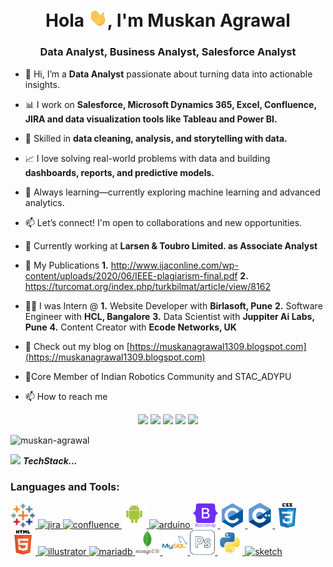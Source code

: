 <h1 align="center">Hola <img src="https://raw.githubusercontent.com/ABSphreak/ABSphreak/master/gifs/Hi.gif" width="30px">, I'm Muskan Agrawal</h1>
<h3 align="center">Data Analyst, Business Analyst, Salesforce Analyst</h3>

- 👋 Hi, I’m a **Data Analyst** passionate about turning data into actionable insights.
- 📊 I work on **Salesforce, Microsoft Dynamics 365, Excel, Confluence, JIRA and data visualization tools like Tableau and Power BI.**
- 🧠 Skilled in **data cleaning, analysis, and storytelling with data.**
- 📈 I love solving real-world problems with data and building **dashboards, reports, and predictive models.**
- 🌱 Always learning—currently exploring machine learning and advanced analytics.
- 📫 Let’s connect! I'm open to collaborations and new opportunities.
- 💼 Currently working at **Larsen & Toubro Limited. as Associate Analyst**
- 📄 My Publications **1.** http://www.ijaconline.com/wp-content/uploads/2020/06/IEEE-plagiarism-final.pdf **2.** https://turcomat.org/index.php/turkbilmat/article/view/8162
- 👨‍💻 I was Intern @ **1.** Website Developer with **Birlasoft, Pune** **2.** Software Engineer with **HCL, Bangalore** **3.** Data Scientist with **Juppiter Ai Labs, Pune** **4.** Content Creator with **Ecode Networks, UK**
- 📝 Check out my blog on [https://muskanagrawal1309.blogspot.com](https://muskanagrawal1309.blogspot.com)
- 🤝Core Member of Indian Robotics Community and STAC_ADYPU

- 📫 How to reach me



<p align="center">
<a href="https://linkedin.com/in/muskaanagrawal"><img src="https://img.shields.io/badge/-Muskan%20Agrawal-0077B5?style=flat&logo=Linkedin&logoColor=white"/></a>
<a href="mailto:muskan.agrawal@adypu.edu.in"><img src="https://img.shields.io/badge/-muskan.agrawal@adypu.edu.in-D14836?style=flat&logo=Gmail&logoColor=white"/></a>
<a href="https://fb.com/muskanagrawal1309"><img src="https://img.shields.io/badge/-Muskan%20Agrawal-4267B2?style=flat&logo=Facebook&logoColor=white"/></a>
<a href="https://instagram.com/_sugary_sweeet_mussu__"><img src="https://img.shields.io/badge/-@__sugary__sweeet__mussu____-E4405F?style=flat&logo=Instagram&logoColor=white"/></a>
<a href="https://twitter.com/agrawalmuskan13"><img src="https://img.shields.io/badge/-Muskan%20Agrawal-1DA1F2?style=flat&logo=Twitter&logoColor=white"/></a>
</p>

<p align="left"> <img src="https://komarev.com/ghpvc/?username=muska-web&label=Profile%20views&color=0e75b6&style=flat" alt="muskan-agrawal" /> </p>

<img src="https://media.giphy.com/media/ObNTw8Uzwy6KQ/giphy.gif" width="30px">&nbsp;***TechStack...***

<h3 align="left">Languages and Tools:</h3>
<p align="left"> <a href="https://www.tableau.com/products/desktop" target="_blank"> <img src="data:image/png;base64,iVBORw0KGgoAAAANSUhEUgAAABwAAAAcCAMAAABF0y+mAAAAQlBMVEVHcExwmaVwmaVlgJtwmaXrkShwmaVah5vrkShah5vodizodizodixbZZFbZZFbZZFbZZHHIDYeRH7HIDYeRH4eRH76/o4UAAAAFXRSTlMAEPw7VXizePb2NP3ws1P8EHh49vNnJOVcAAAAr0lEQVR4AX3Q0RaFEBCF4Q1SCKT3f9WTuaE1R99FN/9iTHgRAmtSYkVpKbUCYwyATT42ANZitu/zyeNgccyco9mJodfCHsSyCIzIrnUOWM70nkdapQsBeK+iNgVgRKJOhU5LzWNMEYCQnYDzIQRPH4ecuvwZv6/9fhApZY61YnZd809o7V90jsVykQJSW7vv1iqLOY/Irk1pOVPFlKLikVY50+Nkq5BxkhkzV3LG7AcvlAr9NZNe3AAAAABJRU5ErkJggg==" alt="tableau" width="40" height="40"/> </a> <a href="https://www.atlassian.com/software/jira" target="_blank"> <img src="https://tpc.googlesyndication.com/simgad/2763507551317088917?sqp=-oaymwEKCCAQICABUAFYAQ&rs=AOga4qkYDVLgmzCTqqIJX9p3FBgbUSUxnQ" alt="jira" width="40" height="40"/> </a> <a href="https://www.atlassian.com/software/confluence/mobile-app" target="_blank"> <img src="https://tpc.googlesyndication.com/simgad/12710997542209125214?sqp=-oaymwEKCCAQICABUAFYAQ&rs=AOga4qmqZVNZBXMeNKQ__F3gsxdZf9Y92Q" alt="confluence" width="40" height="40"/> </a> <a href="https://developer.android.com" target="_blank"> <img src="https://raw.githubusercontent.com/devicons/devicon/master/icons/android/android-original-wordmark.svg" alt="android" width="40" height="40"/> </a> <a href="https://www.arduino.cc/" target="_blank"> <img src="https://cdn.worldvectorlogo.com/logos/arduino-1.svg" alt="arduino" width="40" height="40"/> </a> <a href="https://getbootstrap.com" target="_blank"> <img src="https://raw.githubusercontent.com/devicons/devicon/master/icons/bootstrap/bootstrap-plain-wordmark.svg" alt="bootstrap" width="40" height="40"/> </a> <a href="https://www.cprogramming.com/" target="_blank"> <img src="https://raw.githubusercontent.com/devicons/devicon/master/icons/c/c-original.svg" alt="c" width="40" height="40"/> </a> <a href="https://www.w3schools.com/cpp/" target="_blank"> <img src="https://raw.githubusercontent.com/devicons/devicon/master/icons/cplusplus/cplusplus-original.svg" alt="cplusplus" width="40" height="40"/> </a> <a href="https://www.w3schools.com/css/" target="_blank"> <img src="https://raw.githubusercontent.com/devicons/devicon/master/icons/css3/css3-original-wordmark.svg" alt="css3" width="40" height="40"/> </a> <a href="https://www.w3.org/html/" target="_blank"> <img src="https://raw.githubusercontent.com/devicons/devicon/master/icons/html5/html5-original-wordmark.svg" alt="html5" width="40" height="40"/> </a> <a href="https://www.adobe.com/in/products/illustrator.html" target="_blank"> <img src="https://www.vectorlogo.zone/logos/adobe_illustrator/adobe_illustrator-icon.svg" alt="illustrator" width="40" height="40"/> </a> <a href="https://mariadb.org/" target="_blank"> <img src="https://www.vectorlogo.zone/logos/mariadb/mariadb-icon.svg" alt="mariadb" width="40" height="40"/> </a> <a href="https://www.mongodb.com/" target="_blank"> <img src="https://raw.githubusercontent.com/devicons/devicon/master/icons/mongodb/mongodb-original-wordmark.svg" alt="mongodb" width="40" height="40"/> </a> <a href="https://www.mysql.com/" target="_blank"> <img src="https://raw.githubusercontent.com/devicons/devicon/master/icons/mysql/mysql-original-wordmark.svg" alt="mysql" width="40" height="40"/> </a> <a href="https://www.photoshop.com/en" target="_blank"> <img src="https://raw.githubusercontent.com/devicons/devicon/master/icons/photoshop/photoshop-line.svg" alt="photoshop" width="40" height="40"/> </a> <a href="https://www.python.org" target="_blank"> <img src="https://raw.githubusercontent.com/devicons/devicon/master/icons/python/python-original.svg" alt="python" width="40" height="40"/> </a> <a href="https://www.sketch.com/" target="_blank"> <img src="https://www.vectorlogo.zone/logos/sketchapp/sketchapp-icon.svg" alt="sketch" width="40" height="40"/> </a> </p>

